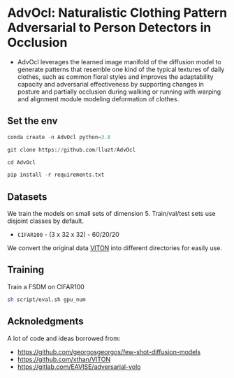 # AdvOcl: Naturalistic Clothing Pattern Adversarial to Person Detectors in Occlusion


* AdvOcl leverages the learned image manifold of
the diffusion model to generate patterns that resemble one kind of
the typical textures of daily clothes, such as common floral styles and improves the adaptability capacity and adversarial effectiveness by supporting changes in posture and partially
occlusion during walking or running with warping and alignment
module modeling deformation of clothes.
## Set the env
```python
conda create -n AdvOcl python=3.8

git clone https://github.com/lluzt/AdvOcl

cd AdvOcl

pip install -r requirements.txt
```

## Datasets
We train the models on small sets of dimension 5.
Train/val/test sets use disjoint classes by default.


* `CIFAR100` - (3 x 32 x 32) - 60/20/20


We convert the original data [VITON](https://github.com/xthan/VITON) into different directories for easily use.



## Training

Train a FSDM on CIFAR100

```bash
sh script/eval.sh gpu_num
```



## Acknoledgments

A lot of code and ideas borrowed from:

* https://github.com/georgosgeorgos/few-shot-diffusion-models
* https://github.com/xthan/VITON
* https://gitlab.com/EAVISE/adversarial-yolo


